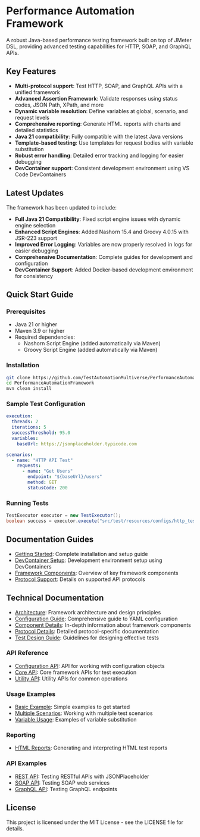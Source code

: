 # Performance Automation Framework

A robust Java-based performance testing framework built on top of JMeter DSL, providing advanced testing capabilities for HTTP, SOAP, and GraphQL APIs.

## Key Features

- **Multi-protocol support**: Test HTTP, SOAP, and GraphQL APIs with a unified framework
- **Advanced Assertion Framework**: Validate responses using status codes, JSON Path, XPath, and more
- **Dynamic variable resolution**: Define variables at global, scenario, and request levels
- **Comprehensive reporting**: Generate HTML reports with charts and detailed statistics
- **Java 21 compatibility**: Fully compatible with the latest Java versions
- **Template-based testing**: Use templates for request bodies with variable substitution
- **Robust error handling**: Detailed error tracking and logging for easier debugging
- **DevContainer support**: Consistent development environment using VS Code DevContainers

## Latest Updates

The framework has been updated to include:

- **Full Java 21 Compatibility**: Fixed script engine issues with dynamic engine selection
- **Enhanced Script Engines**: Added Nashorn 15.4 and Groovy 4.0.15 with JSR-223 support
- **Improved Error Logging**: Variables are now properly resolved in logs for easier debugging
- **Comprehensive Documentation**: Complete guides for development and configuration
- **DevContainer Support**: Added Docker-based development environment for consistency

## Quick Start Guide

### Prerequisites

- Java 21 or higher
- Maven 3.9 or higher
- Required dependencies:
  - Nashorn Script Engine (added automatically via Maven)
  - Groovy Script Engine (added automatically via Maven)

### Installation

```bash
git clone https://github.com/TestAutomationMultiverse/PerformanceAutomationFramework.git
cd PerformanceAutomationFramework
mvn clean install
```

### Sample Test Configuration

```yaml
execution:
  threads: 2
  iterations: 5
  successThreshold: 95.0
  variables:
    baseUrl: https://jsonplaceholder.typicode.com

scenarios:
  - name: "HTTP API Test"
    requests:
      - name: "Get Users"
        endpoint: "${baseUrl}/users"
        method: GET
        statusCode: 200
```

### Running Tests

```java
TestExecutor executor = new TestExecutor();
boolean success = executor.execute("src/test/resources/configs/http_test_config.yaml");
```

## Documentation Guides

- [Getting Started](guides/getting-started.md): Complete installation and setup guide
- [DevContainer Setup](guides/devcontainer-setup.md): Development environment setup using DevContainers
- [Framework Components](guides/components.md): Overview of key framework components
- [Protocol Support](guides/protocols.md): Details on supported API protocols

## Technical Documentation

- [Architecture](guides/architecture.md): Framework architecture and design principles
- [Configuration Guide](guides/configuration.md): Comprehensive guide to YAML configuration
- [Component Details](guides/components.md): In-depth information about framework components
- [Protocol Details](guides/protocols.md): Detailed protocol-specific documentation
- [Test Design Guide](guides/test-design.md): Guidelines for designing effective tests

### API Reference

- [Configuration API](api/config-api.md): API for working with configuration objects
- [Core API](api/core-api.md): Core framework APIs for test execution
- [Utility API](api/utility-api.md): Utility APIs for common operations

### Usage Examples

- [Basic Example](examples/basic-example.md): Simple examples to get started
- [Multiple Scenarios](examples/multiple-scenarios.md): Working with multiple test scenarios
- [Variable Usage](examples/variable-usage.md): Examples of variable substitution

### Reporting

- [HTML Reports](reporting/html-reports.md): Generating and interpreting HTML test reports

### API Examples

- [REST API](api-examples/jsonplaceholder.md): Testing RESTful APIs with JSONPlaceholder
- [SOAP API](api-examples/soap-service-beeceptor.md): Testing SOAP web services
- [GraphQL API](api-examples/apollo-countries-graphql.md): Testing GraphQL endpoints

## License

This project is licensed under the MIT License - see the LICENSE file for details.